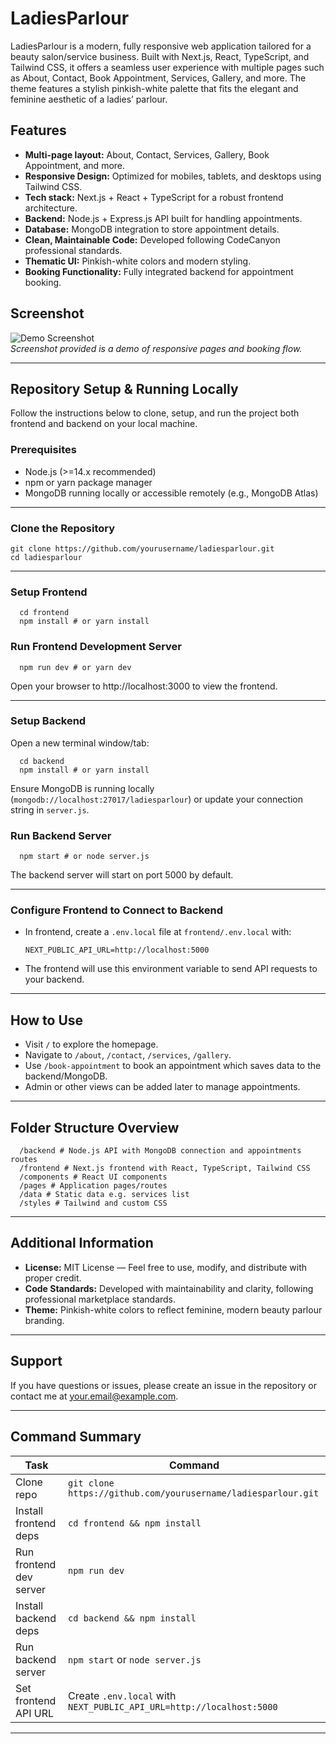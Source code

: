 # LadiesParlour

LadiesParlour is a modern, fully responsive web application tailored for a beauty salon/service business. Built with Next.js, React, TypeScript, and Tailwind CSS, it offers a seamless user experience with multiple pages such as About, Contact, Book Appointment, Services, Gallery, and more. The theme features a stylish pinkish-white palette that fits the elegant and feminine aesthetic of a ladies’ parlour.

## Features

- **Multi-page layout:** About, Contact, Services, Gallery, Book Appointment, and more.
- **Responsive Design:** Optimized for mobiles, tablets, and desktops using Tailwind CSS.
- **Tech stack:** Next.js + React + TypeScript for a robust frontend architecture.
- **Backend:** Node.js + Express.js API built for handling appointments.
- **Database:** MongoDB integration to store appointment details.
- **Clean, Maintainable Code:** Developed following CodeCanyon professional standards.
- **Thematic UI:** Pinkish-white colors and modern styling.
- **Booking Functionality:** Fully integrated backend for appointment booking.

## Screenshot

![Demo Screenshot](./screenshot-demo.jpg)  
*Screenshot provided is a demo of responsive pages and booking flow.*

---

## Repository Setup & Running Locally

Follow the instructions below to clone, setup, and run the project both frontend and backend on your local machine.

### Prerequisites

- Node.js (>=14.x recommended)
- npm or yarn package manager
- MongoDB running locally or accessible remotely (e.g., MongoDB Atlas)

---

### Clone the Repository

    git clone https://github.com/yourusername/ladiesparlour.git
    cd ladiesparlour

---

### Setup Frontend

      cd frontend
      npm install # or yarn install


### Run Frontend Development Server

      npm run dev # or yarn dev


Open your browser to http://localhost:3000 to view the frontend.

---

### Setup Backend

Open a new terminal window/tab:

      cd backend
      npm install # or yarn install


Ensure MongoDB is running locally (`mongodb://localhost:27017/ladiesparlour`) or update your connection string in `server.js`.

### Run Backend Server

      npm start # or node server.js


The backend server will start on port 5000 by default.

---

### Configure Frontend to Connect to Backend

- In frontend, create a `.env.local` file at `frontend/.env.local` with:

      NEXT_PUBLIC_API_URL=http://localhost:5000


- The frontend will use this environment variable to send API requests to your backend.

---

## How to Use

- Visit `/` to explore the homepage.
- Navigate to `/about`, `/contact`, `/services`, `/gallery`.
- Use `/book-appointment` to book an appointment which saves data to the backend/MongoDB.
- Admin or other views can be added later to manage appointments.

---

## Folder Structure Overview

      /backend # Node.js API with MongoDB connection and appointments routes
      /frontend # Next.js frontend with React, TypeScript, Tailwind CSS
      /components # React UI components
      /pages # Application pages/routes
      /data # Static data e.g. services list
      /styles # Tailwind and custom CSS


---

## Additional Information

- **License:** MIT License — Feel free to use, modify, and distribute with proper credit.
- **Code Standards:** Developed with maintainability and clarity, following professional marketplace standards.
- **Theme:** Pinkish-white colors to reflect feminine, modern beauty parlour branding.

---

## Support

If you have questions or issues, please create an issue in the repository or contact me at your.email@example.com.

---

## Command Summary

| Task                    | Command                                      |
|-------------------------|----------------------------------------------|
| Clone repo              | `git clone https://github.com/yourusername/ladiesparlour.git` |
| Install frontend deps   | `cd frontend && npm install`                  |
| Run frontend dev server | `npm run dev`                                 |
| Install backend deps    | `cd backend && npm install`                    |
| Run backend server      | `npm start` or `node server.js`               |
| Set frontend API URL    | Create `.env.local` with `NEXT_PUBLIC_API_URL=http://localhost:5000` |

---
